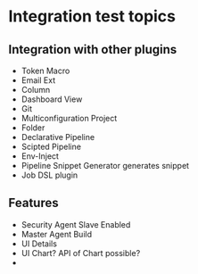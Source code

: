 # Integration test topics

## Integration with other plugins

- Token Macro
- Email Ext
- Column
- Dashboard View
- Git
- Multiconfiguration Project
- Folder
- Declarative Pipeline
- Scipted Pipeline
- Env-Inject
- Pipeline Snippet Generator generates snippet
- Job DSL plugin

## Features
- Security Agent Slave Enabled
- Master Agent Build
- UI Details
- UI Chart? API of Chart possible?
-


